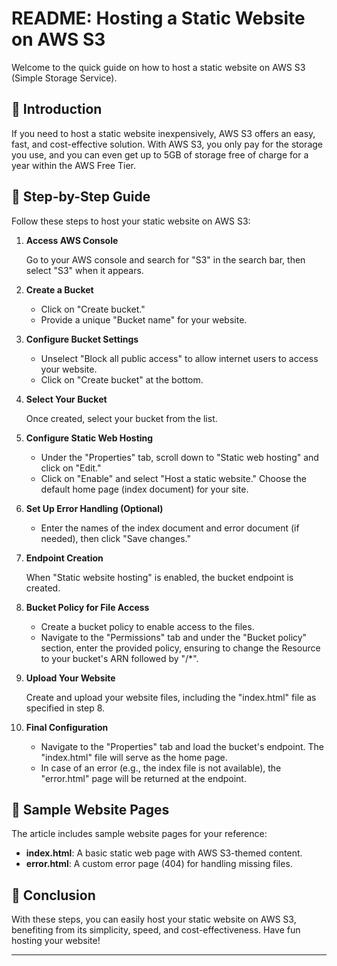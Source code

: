 # README: Hosting a Static Website on AWS S3

Welcome to the quick guide on how to host a static website on AWS S3 (Simple Storage Service).

## :rocket: Introduction

If you need to host a static website inexpensively, AWS S3 offers an easy, fast, and cost-effective solution. With AWS S3, you only pay for the storage you use, and you can even get up to 5GB of storage free of charge for a year within the AWS Free Tier.

## :scroll: Step-by-Step Guide

Follow these steps to host your static website on AWS S3:

1. **Access AWS Console**
   
   Go to your AWS console and search for "S3" in the search bar, then select "S3" when it appears.

2. **Create a Bucket**

   - Click on "Create bucket."
   - Provide a unique "Bucket name" for your website.

3. **Configure Bucket Settings**

   - Unselect "Block all public access" to allow internet users to access your website.
   - Click on "Create bucket" at the bottom.

4. **Select Your Bucket**

   Once created, select your bucket from the list.

5. **Configure Static Web Hosting**

   - Under the "Properties" tab, scroll down to "Static web hosting" and click on "Edit."
   - Click on "Enable" and select "Host a static website." Choose the default home page (index document) for your site.

6. **Set Up Error Handling (Optional)**

   - Enter the names of the index document and error document (if needed), then click "Save changes."

7. **Endpoint Creation**

   When "Static website hosting" is enabled, the bucket endpoint is created.

8. **Bucket Policy for File Access**

   - Create a bucket policy to enable access to the files.
   - Navigate to the "Permissions" tab and under the "Bucket policy" section, enter the provided policy, ensuring to change the Resource to your bucket's ARN followed by "/*".

9. **Upload Your Website**

   Create and upload your website files, including the "index.html" file as specified in step 8.

10. **Final Configuration**

    - Navigate to the "Properties" tab and load the bucket's endpoint. The "index.html" file will serve as the home page.
    - In case of an error (e.g., the index file is not available), the "error.html" page will be returned at the endpoint.

## :page_with_curl: Sample Website Pages

The article includes sample website pages for your reference:

- **index.html**: A basic static web page with AWS S3-themed content.
- **error.html**: A custom error page (404) for handling missing files.

## :tada: Conclusion

With these steps, you can easily host your static website on AWS S3, benefiting from its simplicity, speed, and cost-effectiveness. Have fun hosting your website!


---